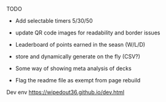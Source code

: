 TODO
- Add selectable timers 5/30/50
- update QR code images for readability and border issues 
- Leaderboard of points earned in the seasn (W/L/D)
 - store and dynamically generate on the fly (CSV?)
- Some way of showing meta analysis of decks

- Flag the readme file as exempt from page rebuild

Dev env
https://wipedout36.github.io/dev.html